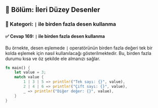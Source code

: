 ## 📘 Bölüm: İleri Düzey Desenler  
### 🔹 Kategori: `|` ile birden fazla desen kullanma  
#### ✅ Cevap 169: `|` ile birden fazla desen kullanma

Bu örnekte, desen eşlemede `|` operatörünün birden fazla değeri tek bir kolda eşlemek için nasıl kullanılacağı gösterilmektedir. Bu, birden fazla durumu kısa ve öz şekilde ele almanızı sağlar.

```rust
fn main() {
    let value = 3;
    match value {
        1 | 3 | 5 => println!("Tek sayı: {}", value),
        2 | 4 | 6 => println!("Çift sayı: {}", value),
        _ => println!("Diğer değer: {}", value),
    }
}
```
